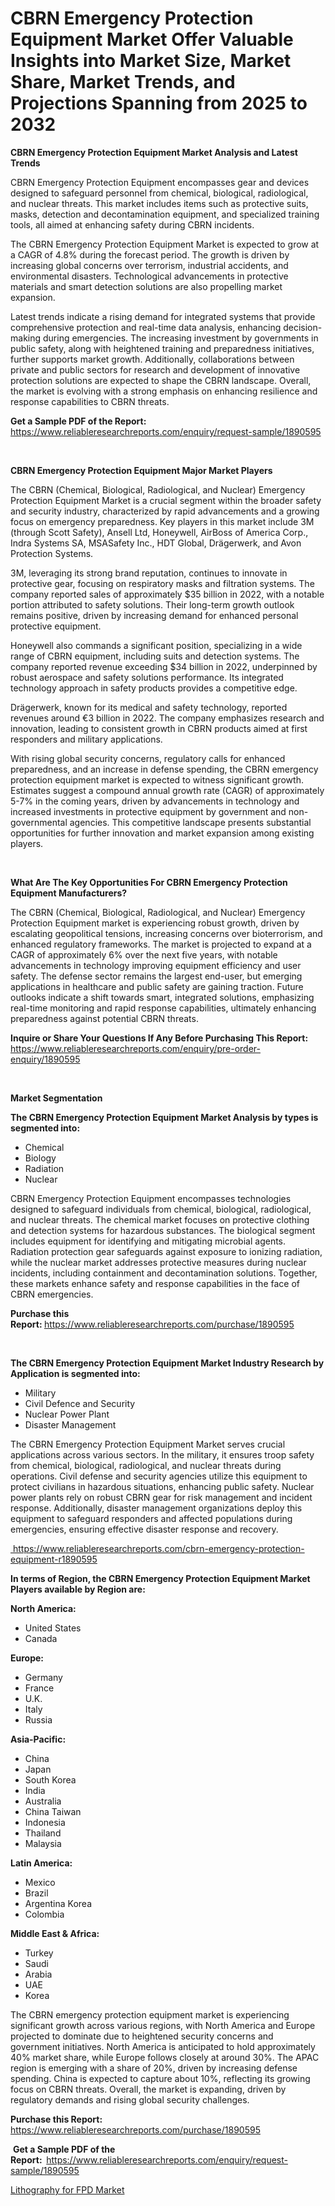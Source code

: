 <p><h1>CBRN Emergency Protection Equipment Market Offer Valuable Insights into Market Size, Market Share, Market Trends, and Projections Spanning from 2025 to 2032</h1></p><p><strong>CBRN Emergency Protection Equipment Market Analysis and Latest Trends</strong></p>
<p><p>CBRN Emergency Protection Equipment encompasses gear and devices designed to safeguard personnel from chemical, biological, radiological, and nuclear threats. This market includes items such as protective suits, masks, detection and decontamination equipment, and specialized training tools, all aimed at enhancing safety during CBRN incidents.</p><p>The CBRN Emergency Protection Equipment Market is expected to grow at a CAGR of 4.8% during the forecast period. The growth is driven by increasing global concerns over terrorism, industrial accidents, and environmental disasters. Technological advancements in protective materials and smart detection solutions are also propelling market expansion. </p><p>Latest trends indicate a rising demand for integrated systems that provide comprehensive protection and real-time data analysis, enhancing decision-making during emergencies. The increasing investment by governments in public safety, along with heightened training and preparedness initiatives, further supports market growth. Additionally, collaborations between private and public sectors for research and development of innovative protection solutions are expected to shape the CBRN landscape. Overall, the market is evolving with a strong emphasis on enhancing resilience and response capabilities to CBRN threats.</p></p>
<p><strong>Get a Sample PDF of the Report:&nbsp;</strong> <a href="https://www.reliableresearchreports.com/enquiry/request-sample/1890595?utm_campaign=2255&utm_medium=2&utm_source=Github&utm_content=ia&utm_term=01032025&utm_id=cbrn-emergency-protection-equipment">https://www.reliableresearchreports.com/enquiry/request-sample/1890595</a></p>
<p>&nbsp;</p>
<p><strong>CBRN Emergency Protection Equipment Major Market Players</strong></p>
<p><p>The CBRN (Chemical, Biological, Radiological, and Nuclear) Emergency Protection Equipment Market is a crucial segment within the broader safety and security industry, characterized by rapid advancements and a growing focus on emergency preparedness. Key players in this market include 3M (through Scott Safety), Ansell Ltd, Honeywell, AirBoss of America Corp., Indra Systems SA, MSASafety Inc., HDT Global, Drägerwerk, and Avon Protection Systems.</p><p>3M, leveraging its strong brand reputation, continues to innovate in protective gear, focusing on respiratory masks and filtration systems. The company reported sales of approximately $35 billion in 2022, with a notable portion attributed to safety solutions. Their long-term growth outlook remains positive, driven by increasing demand for enhanced personal protective equipment.</p><p>Honeywell also commands a significant position, specializing in a wide range of CBRN equipment, including suits and detection systems. The company reported revenue exceeding $34 billion in 2022, underpinned by robust aerospace and safety solutions performance. Its integrated technology approach in safety products provides a competitive edge.</p><p>Drägerwerk, known for its medical and safety technology, reported revenues around €3 billion in 2022. The company emphasizes research and innovation, leading to consistent growth in CBRN products aimed at first responders and military applications.</p><p>With rising global security concerns, regulatory calls for enhanced preparedness, and an increase in defense spending, the CBRN emergency protection equipment market is expected to witness significant growth. Estimates suggest a compound annual growth rate (CAGR) of approximately 5-7% in the coming years, driven by advancements in technology and increased investments in protective equipment by government and non-governmental agencies. This competitive landscape presents substantial opportunities for further innovation and market expansion among existing players.</p></p>
<p>&nbsp;</p>
<p><strong>What Are The Key Opportunities For CBRN Emergency Protection Equipment Manufacturers?</strong></p>
<p><p>The CBRN (Chemical, Biological, Radiological, and Nuclear) Emergency Protection Equipment market is experiencing robust growth, driven by escalating geopolitical tensions, increasing concerns over bioterrorism, and enhanced regulatory frameworks. The market is projected to expand at a CAGR of approximately 6% over the next five years, with notable advancements in technology improving equipment efficiency and user safety. The defense sector remains the largest end-user, but emerging applications in healthcare and public safety are gaining traction. Future outlooks indicate a shift towards smart, integrated solutions, emphasizing real-time monitoring and rapid response capabilities, ultimately enhancing preparedness against potential CBRN threats.</p></p>
<p><strong>Inquire or Share Your Questions If Any Before Purchasing This Report:</strong> <a href="https://www.reliableresearchreports.com/enquiry/pre-order-enquiry/1890595?utm_campaign=2255&utm_medium=2&utm_source=Github&utm_content=ia&utm_term=01032025&utm_id=cbrn-emergency-protection-equipment">https://www.reliableresearchreports.com/enquiry/pre-order-enquiry/1890595</a></p>
<p>&nbsp;</p>
<p><strong>Market Segmentation</strong></p>
<p><strong>The CBRN Emergency Protection Equipment Market Analysis by types is segmented into:</strong></p>
<p><ul><li>Chemical</li><li>Biology</li><li>Radiation</li><li>Nuclear</li></ul></p>
<p><p>CBRN Emergency Protection Equipment encompasses technologies designed to safeguard individuals from chemical, biological, radiological, and nuclear threats. The chemical market focuses on protective clothing and detection systems for hazardous substances. The biological segment includes equipment for identifying and mitigating microbial agents. Radiation protection gear safeguards against exposure to ionizing radiation, while the nuclear market addresses protective measures during nuclear incidents, including containment and decontamination solutions. Together, these markets enhance safety and response capabilities in the face of CBRN emergencies.</p></p>
<p><strong>Purchase this Report:&nbsp;</strong><a href="https://www.reliableresearchreports.com/purchase/1890595?utm_campaign=2255&utm_medium=2&utm_source=Github&utm_content=ia&utm_term=01032025&utm_id=cbrn-emergency-protection-equipment">https://www.reliableresearchreports.com/purchase/1890595</a></p>
<p>&nbsp;</p>
<p><strong>The CBRN Emergency Protection Equipment Market Industry Research by Application is segmented into:</strong></p>
<p><ul><li>Military</li><li>Civil Defence and Security</li><li>Nuclear Power Plant</li><li>Disaster Management</li></ul></p>
<p><p>The CBRN Emergency Protection Equipment Market serves crucial applications across various sectors. In the military, it ensures troop safety from chemical, biological, radiological, and nuclear threats during operations. Civil defense and security agencies utilize this equipment to protect civilians in hazardous situations, enhancing public safety. Nuclear power plants rely on robust CBRN gear for risk management and incident response. Additionally, disaster management organizations deploy this equipment to safeguard responders and affected populations during emergencies, ensuring effective disaster response and recovery.</p></p>
<p><a href="https://www.reliableresearchreports.com/cbrn-emergency-protection-equipment-r1890595?utm_campaign=2255&utm_medium=2&utm_source=Github&utm_content=ia&utm_term=01032025&utm_id=cbrn-emergency-protection-equipment">&nbsp;https://www.reliableresearchreports.com/cbrn-emergency-protection-equipment-r1890595</a></p>
<p><strong>In terms of Region, the CBRN Emergency Protection Equipment Market Players available by Region are:</strong></p>
<p>
    <p> <strong> North America: </strong>
        <ul>
            <li>United States</li>
            <li>Canada</li>
        </ul>
        </p> 
    <p> <strong> Europe: </strong>
        <ul>
            <li>Germany</li>
            <li>France</li>
            <li>U.K.</li>
            <li>Italy</li>
            <li>Russia</li>
        </ul>
        </p> 
    <p> <strong> Asia-Pacific: </strong>
        <ul>
            <li>China</li>
            <li>Japan</li>
            <li>South Korea</li>
            <li>India</li>
            <li>Australia</li>
            <li>China Taiwan</li>
            <li>Indonesia</li>
            <li>Thailand</li>
            <li>Malaysia</li>
        </ul>
        </p> 
    <p> <strong> Latin America: </strong>
        <ul>
            <li>Mexico</li>
            <li>Brazil</li>
            <li>Argentina Korea</li>
            <li>Colombia</li>
        </ul>
        </p> 
    <p> <strong> Middle East & Africa: </strong>
        <ul>
            <li>Turkey</li>
            <li>Saudi</li>
            <li>Arabia</li>
            <li>UAE</li>
            <li>Korea</li>
        </ul>
    </p>
    </p>
<p><p>The CBRN emergency protection equipment market is experiencing significant growth across various regions, with North America and Europe projected to dominate due to heightened security concerns and government initiatives. North America is anticipated to hold approximately 40% market share, while Europe follows closely at around 30%. The APAC region is emerging with a share of 20%, driven by increasing defense spending. China is expected to capture about 10%, reflecting its growing focus on CBRN threats. Overall, the market is expanding, driven by regulatory demands and rising global security challenges.</p></p>
<p><strong>Purchase this Report: </strong><a href="https://www.reliableresearchreports.com/purchase/1890595?utm_campaign=2255&utm_medium=2&utm_source=Github&utm_content=ia&utm_term=01032025&utm_id=cbrn-emergency-protection-equipment">https://www.reliableresearchreports.com/purchase/1890595</a></p>
<p>&nbsp;<strong>Get a Sample PDF of the Report:&nbsp;&nbsp;</strong><a href="https://www.reliableresearchreports.com/enquiry/request-sample/1890595?utm_campaign=2255&utm_medium=2&utm_source=Github&utm_content=ia&utm_term=01032025&utm_id=cbrn-emergency-protection-equipment">https://www.reliableresearchreports.com/enquiry/request-sample/1890595</a></p>
<p><strong></strong></p>
<p><p><a href="https://github.com/sca704osol/Market-Research-Report-List-1/blob/main/lithography-for-fpd-market.md?utm_campaign=2255&utm_medium=2&utm_source=Github&utm_content=ia&utm_term=01032025&utm_id=cbrn-emergency-protection-equipment">Lithography for FPD Market</a></p></p>